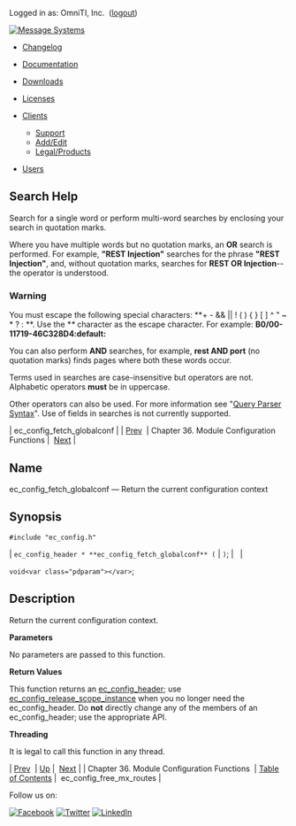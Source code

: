 Logged in as: OmniTI, Inc.  ([logout](https://support.messagesystems.com/logout.php))

[![Message Systems](https://support.messagesystems.com/images/ms-white205.png)](https://support.messagesystems.com/start.php) 

*   [Changelog](https://support.messagesystems.com/start.php?show=changelog)
*   [Documentation](https://support.messagesystems.com/docs/)
*   [Downloads](https://support.messagesystems.com/start.php)

*   [Licenses](https://support.messagesystems.com/license_summary.php)
*   <a href="">Clients</a>
    *   [Support](https://support.messagesystems.com/cs.php)
    *   [Add/Edit](https://support.messagesystems.com/edit_client.php)
    *   [Legal/Products](https://support.messagesystems.com/edit_products.php)
*   [Users](https://support.messagesystems.com/edit_customer.php)

## Search Help

Search for a single word or perform multi-word searches by enclosing your search in quotation marks.

Where you have multiple words but no quotation marks, an **OR** search is performed. For example, **"REST Injection"** searches for the phrase **"REST Injection"**, and, without quotation marks, searches for **REST OR Injection**--the operator is understood.

### Warning

You must escape the following special characters: **+ - && || ! ( ) { } [ ] ^ " ~ * ? : \**. Use the **\** character as the escape character. For example: **B0/00-11719-46C328D4\:default\:**

You can also perform **AND** searches, for example, **rest AND port** (no quotation marks) finds pages where both these words occur.

Terms used in searches are case-insensitive but operators are not. Alphabetic operators **must** be in uppercase.

Other operators can also be used. For more information see "[Query Parser Syntax](https://lucene.apache.org/core/old_versioned_docs/versions/3_0_0/queryparsersyntax.html)". Use of fields in searches is not currently supported.

| ec_config_fetch_globalconf |
| [Prev](module.config.php)  | Chapter 36. Module Configuration Functions |  [Next](apis.ec_config_free_mx_routes.php) |

<a name="apis.ec_config_fetch_globalconf"></a>
## Name

ec_config_fetch_globalconf — Return the current configuration context

## Synopsis

`#include "ec_config.h"`

| `ec_config_header * **ec_config_fetch_globalconf** (` | <var class="pdparam"></var>`)`; |   |

`void<var class="pdparam"></var>`;<a name="idp30193472"></a>
## Description

Return the current configuration context.

**Parameters**

No parameters are passed to this function.

**Return Values**

This function returns an [ec_config_header](structs.ec_config_header.php "68.21. ec_config_header"); use [ec_config_release_scope_instance](apis.ec_config_release_scope_instance.php "ec_config_release_scope_instance") when you no longer need the ec_config_header. Do **not** directly change any of the members of an ec_config_header; use the appropriate API.

**Threading**

It is legal to call this function in any thread.

| [Prev](module.config.php)  | [Up](module.config.php) |  [Next](apis.ec_config_free_mx_routes.php) |
| Chapter 36. Module Configuration Functions  | [Table of Contents](index.php) |  ec_config_free_mx_routes |

Follow us on:

[![Facebook](https://support.messagesystems.com/images/icon-facebook.png)](http://www.facebook.com/messagesystems) [![Twitter](https://support.messagesystems.com/images/icon-twitter.png)](http://twitter.com/#!/MessageSystems) [![LinkedIn](https://support.messagesystems.com/images/icon-linkedin.png)](http://www.linkedin.com/company/message-systems)